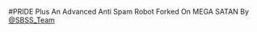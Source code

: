 #PRIDE Plus
An Advanced Anti Spam Robot Forked On MEGA SATAN By [@SBSS_Team](telegram.me/SBSS_Team)
